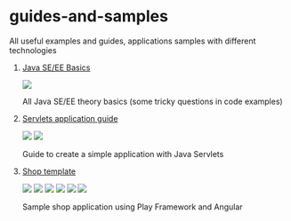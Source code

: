 # guides-and-samples
All useful examples and guides, applications samples with different technologies

<ol>
<li>
  <p>
    <a href="https://github.com/Daply/guides-and-samples/blob/master/Java-SE-EE-Basics/README.md">Java SE/EE Basics</a>
  </p>
  <p>
<a href="https://www.oracle.com/java/technologies/javase-downloads.html"><img src="https://img.shields.io/badge/java-orange"></a>
</p>
  <p>
    All Java SE/EE theory basics (some tricky questions in code examples)
  </p>
</li>
<li>
  <p>
    <a href="https://github.com/Daply/guides-and-samples/blob/master/servlets-application-guide/README.md">Servlets application guide</a>
  </p>
  <p>
<a href="https://www.oracle.com/java/technologies/javase-downloads.html"><img src="https://img.shields.io/badge/java-orange"></a>
<a href="https://www.playframework.com/"><img src="https://img.shields.io/badge/javaservlets-blue"></a>
</p>
  <p>
    Guide to create a simple application with Java Servlets
  </p>
</li>
<li>
  <p>
    <a href="https://github.com/Daply/guides-and-samples/blob/master/shop-template/README.md">Shop template</a>
  </p>
  <p>
<a href="https://www.oracle.com/java/technologies/javase-downloads.html"><img src="https://img.shields.io/badge/java-orange"></a>
<a href="https://www.playframework.com/"><img src="https://img.shields.io/badge/playframework2-brightgreen"></a>
<a href="https://www.typescriptlang.org/"><img src="https://img.shields.io/badge/typescript-blue"></a>
<a href="https://angular.io/"><img src="https://img.shields.io/badge/angular8-red"></a>
<a href="https://material.angular.io/"><img src="https://img.shields.io/badge/angularmaterial-blueviolet"></a>
<a href="https://www.mysql.com/"><img src="https://img.shields.io/badge/mysqldatabase-yellow"></a>
</p>
  <p>
    Sample shop application using Play Framework and Angular
  </p>
</li>
</ol>
